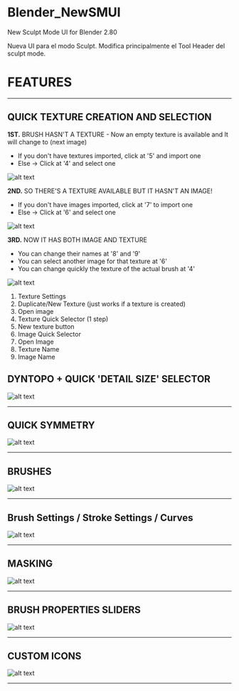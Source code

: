 # Blender_NewSMUI
New Sculpt Mode UI for Blender 2.80

Nueva UI para el modo Sculpt. Modifica principalmente el Tool Header del sculpt mode.


# FEATURES
---
QUICK TEXTURE CREATION AND SELECTION
---
**1ST.** BRUSH HASN'T A TEXTURE -
Now an empty texture is available and It will change to (next image)
- If you don't have textures imported, click at '5' and import one
- Else -> Click at '4' and select one

![alt text](https://github.com/jfranmatheu/just_images/blob/master/NewSMUI_1.png?raw=true "Texture Section 1")

**2ND.** SO THERE'S A TEXTURE AVAILABLE BUT IT HASN'T AN IMAGE!
- If you don't have images imported, click at '7' to import one
- Else -> Click at '6' and select one

![alt text](https://github.com/jfranmatheu/just_images/blob/master/NewSMUI_2.png?raw=true "Texture Section 2")

**3RD.** NOW IT HAS BOTH IMAGE AND TEXTURE
- You can change their names at '8' and '9'
- You can select another image for that texture at '6'
- You can change quickly the texture of the actual brush at '4'

![alt text](https://github.com/jfranmatheu/just_images/blob/master/NewSMUI_3.png?raw=true "Texture Section 3")

1. Texture Settings
2. Duplicate/New Texture (just works if a texture is created)
3. Open image
4. Texture Quick Selector (1 step)
5. New texture button
6. Image Quick Selector
7. Open Image
8. Texture Name
9. Image Name

DYNTOPO + QUICK 'DETAIL SIZE' SELECTOR
---
![alt text](https://github.com/jfranmatheu/just_images/blob/master/NewSMUI_dyntopo.png?raw=true "Dyntopo")

---
QUICK SYMMETRY
---
![alt text](https://github.com/jfranmatheu/just_images/blob/master/NewSMUI_symmetry.png?raw=true "Symmetry")

---
BRUSHES
---
![alt text](https://github.com/jfranmatheu/just_images/blob/master/NewSMUI_brush.png?raw=true "Brushes")

---
Brush Settings / Stroke Settings / Curves
---
![alt text](https://github.com/jfranmatheu/just_images/blob/master/NewSMUI_settings.png?raw=true "Settings")

---
MASKING
---
![alt text](https://github.com/jfranmatheu/just_images/blob/master/NewSMUI_mask.png?raw=true "Mask")

---
BRUSH PROPERTIES SLIDERS
---
![alt text](https://github.com/jfranmatheu/just_images/blob/master/NewSMUI_sliders.png?raw=true "Sliders")

---
CUSTOM ICONS
---
![alt text](https://github.com/jfranmatheu/just_images/blob/master/NewSMUI_icons.png?raw=true "Icons")

---
